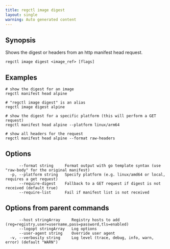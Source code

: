```yaml
---
title: regctl image digest
layout: single
warning: Auto generated content
---
```


## Synopsis

Shows the digest or headers from an http manifest head request.

```shell
regctl image digest <image_ref> [flags]
```

## Examples

```shell
# show the digest for an image
regctl manifest head alpine

# "regctl image digest" is an alias
regctl image digest alpine

# show the digest for a specific platform (this will perform a GET request)
regctl manifest head alpine --platform linux/arm64

# show all headers for the request
regctl manifest head alpine --format raw-headers
```

## Options

```text
      --format string     Format output with go template syntax (use "raw-body" for the original manifest)
  -p, --platform string   Specify platform (e.g. linux/amd64 or local, requires a get request)
      --require-digest    Fallback to a GET request if digest is not received (default true)
      --require-list      Fail if manifest list is not received
```

## Options from parent commands

```text
      --host stringArray     Registry hosts to add (reg=registry,user=username,pass=password,tls=enabled)
      --logopt stringArray   Log options
      --user-agent string    Override user agent
  -v, --verbosity string     Log level (trace, debug, info, warn, error) (default "WARN")
```
